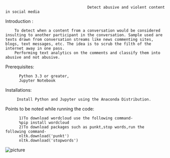                                         Detect abusive and violent content in social media
Introduction :

        To detect when a content from a conversation would be considered insulting to another participant in the conversation. Sample used are texts drawn from conversation streams like news commenting sites, blogs, text messages, etc. The idea is to scrub the filth of the internet away in one pass. 
        Performing text analytics on the comments and classify them into abusive and not abusive.
        
Prerequisites:

          Python 3.3 or greater,
          Jupyter Notebook

Installations:

         Install Python and Jupyter using the Anaconda Distribution.

Points to be noted while running the code:

          1)To download wordcloud use the following command-
          %pip install wordcloud
          2)To download packages such as punkt,stop words,run the following command-
          nltk.download('punkt')
          nltk.download('stopwords')
![picture](img/1.png)
